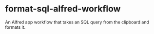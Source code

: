 # format-sql-alfred-workflow
An Alfred app workflow that takes an SQL query from the clipboard and formats it.
